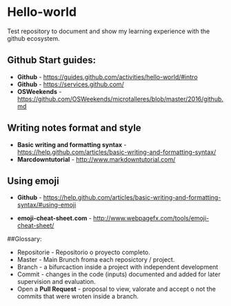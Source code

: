 # Hello-world
Test repository to document and show my learning experience with the github ecosystem.
## Github Start guides:
- **Github** - https://guides.github.com/activities/hello-world/#intro
- **Github** - https://services.github.com/
- **OSWeekends** - https://github.com/OSWeekends/microtalleres/blob/master/2016/github.md

## Writing notes format and style
- **Basic writing and formatting syntax** - https://help.github.com/articles/basic-writing-and-formatting-syntax/
- **Marcdowntutorial** - http://www.markdowntutorial.com/

## Using emoji
- **Github** - https://help.github.com/articles/basic-writing-and-formatting-syntax/#using-emoji

- **emoji-cheat-sheet.com** - http://www.webpagefx.com/tools/emoji-cheat-sheet/

##Glossary:
- Repositorie - Repositorio o proyecto completo.
- Master - Main Brunch froma each reposictory / project. 
- Branch - a bifurcaction inside a project with independent development
- Commit - changes in the code (inputs) documented and added for later supervision and evaluation.
- Open a **Pull Request** - proposal to view, valorate and accept o not the commits that were wroten inside a branch.
